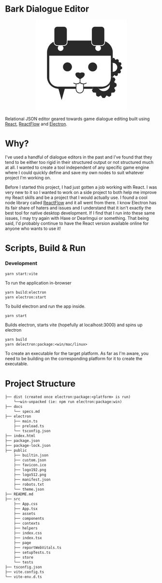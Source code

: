 # Bark Dialogue Editor

<p align="center">
  <img width="300px" src="./buildResources/icon.png" alt="Bark logo" />
</p>

Relational JSON editor geared towards game dialogue editing built using [React](https://reactjs.org/), [ReactFlow](https://reactflow.dev/) and [Electron](https://www.electronjs.org/).

# Why?

I've used a handful of dialogue editors in the past and I've found that they tend to be either too rigid in their structured output or not structured much at all. I wanted to create a tool independent of any specific game engine where I could quickly define and save my own nodes to suit whatever project I'm working on.

Before I started this project, I had just gotten a job working with React. I was very new to it so I wanted to work on a side project to both help me improve my React skills and be a project that I would actually use. I found a cool node library called [ReactFlow](https://reactflow.dev/) and it all went from there. I know Electron has its fair share of haters and issues and I understand that it isn't exactly the best tool for native desktop development. If I find that I run into these same issues, I may try again with Haxe or DearImgui or something. That being said, I'd probably continue to have the React version available online for anyone who wants to use it!

# Scripts, Build & Run
### Development
```
yarn start:vite
```
To run the application in-browser

```
yarn build:electron
yarn electron:start
```
To build electron and run the app inside.

```
yarn start
```
Builds electron, starts vite (hopefully at localhost:3000) and spins up electron

```
yarn build
yarn delectron:package:<win/mac/linux> 
```

To create an executable for the target platform. As far as I'm aware, you need to be building on the corresponding platform for it to create the executable.

# Project Structure

```
├── dist (created once electron:package:<platform> is run)
    └──win-unpacked (ie: npm run electron:package:win)
├── docs
    └── specs.md
├── electron
    ├── main.ts
    ├── preload.ts
    └── tsconfig.json
├── index.html
├── package.json
├── package-lock.json
├── public
    ├── builtin.json
    ├── custom.json
    ├── favicon.ico
    ├── logo192.png
    ├── logo512.png
    ├── manifest.json
    ├── robots.txt
    └── theme.json
├── README.md
├── src
    ├── App.css
    ├── App.tsx
    ├── assets
    ├── components
    ├── contexts
    ├── helpers
    ├── index.css
    ├── index.tsx
    ├── page
    ├── reportWebVitals.ts
    ├── setupTests.ts
    ├── store
    └── tests
├── tsconfig.json
├── vite.config.ts
└── vite-env.d.ts
```
